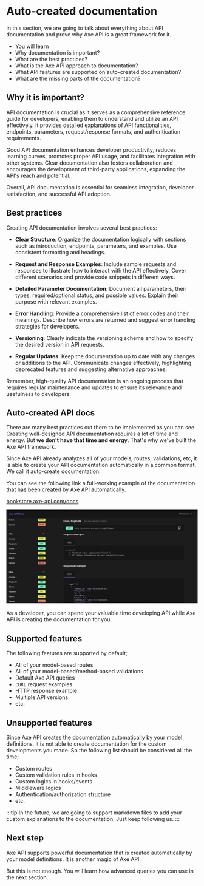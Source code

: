 # Auto-created documentation

<p class="description">
In this section, we are going to talk about everything about API documentation and prove why Axe API is a great framework for it.
</p>

<ul class="intro">
  <li>You will learn</li>
  <li>Why documentation is important?</li>
  <li>What are the best practices?</li>
  <li>What is the Axe API approach to documentation?</li>
  <li>What API features are supported on auto-created documentation?</li>
  <li>What are the missing parts of the documentation?</li>
</ul>

## Why it is important?

API documentation is crucial as it serves as a comprehensive reference guide for developers, enabling them to understand and utilize an API effectively. It provides detailed explanations of API functionalities, endpoints, parameters, request/response formats, and authentication requirements.

Good API documentation enhances developer productivity, reduces learning curves, promotes proper API usage, and facilitates integration with other systems. Clear documentation also fosters collaboration and encourages the development of third-party applications, expanding the API's reach and potential.

Overall, API documentation is essential for seamless integration, developer satisfaction, and successful API adoption.

## Best practices

Creating API documentation involves several best practices:

- **Clear Structure**: Organize the documentation logically with sections such as introduction, endpoints, parameters, and examples. Use consistent formatting and headings.

- **Request and Response Examples**: Include sample requests and responses to illustrate how to interact with the API effectively. Cover different scenarios and provide code snippets in different ways.

- **Detailed Parameter Documentation**: Document all parameters, their types, required/optional status, and possible values. Explain their purpose with relevant examples.

- **Error Handling**: Provide a comprehensive list of error codes and their meanings. Describe how errors are returned and suggest error handling strategies for developers.

- **Versioning**: Clearly indicate the versioning scheme and how to specify the desired version in API requests.

- **Regular Updates**: Keep the documentation up to date with any changes or additions to the API. Communicate changes effectively, highlighting deprecated features and suggesting alternative approaches.

Remember, high-quality API documentation is an ongoing process that requires regular maintenance and updates to ensure its relevance and usefulness to developers.

## Auto-created API docs

There are many best practices out there to be implemented as you can see. Creating well-designed API documentation requires a lot of time and energy. But **we don't have that time and energy**. That's why we've built the Axe API framework.

Since Axe API already analyzes all of your models, routes, validations, etc, it is able to create your API documentation automatically in a common format. We call it auto-create documentation.

You can see the following link a full-working example of the documentation that has been created by Axe API automatically.

[bookstore.axe-api.com/docs](https://bookstore.axe-api.com/docs)

<a href="https://bookstore.axe-api.com/docs" target="_blank" alt="Auto-created Axe API documentation">
  <img src="./api-docs.jpg" />
</a>

As a developer, you can spend your valuable time developing API while Axe API is creating the documentation for you.

## Supported features

The following features are supported by default;

- All of your model-based routes
- All of your model-based/method-based validations
- Default Axe API queries
- `cURL` request examples
- HTTP response example
- Multiple API versions
- etc.

## Unsupported features

Since Axe API creates the documentation automatically by your model definitions, it is not able to create documentation for the custom developments you made. So the following list should be considered all the time;

- Custom routes
- Custom validation rules in hooks
- Custom logics in hooks/events
- Middleware logics
- Authentication/authorization structure
- etc.

:::tip
In the future, we are going to support markdown files to add your custom explanations to the documentation. Just keep following us.
:::

## Next step

Axe API supports powerful documentation that is created automatically by your model definitions. It is another magic of Axe API.

But this is not enough. You will learn how advanced queries you can use in the next section.
